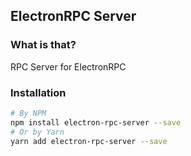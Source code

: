 ## ElectronRPC Server

### What is that?

RPC Server for ElectronRPC

### Installation

```bash
# By NPM
npm install electron-rpc-server --save
# Or by Yarn
yarn add electron-rpc-server --save
```
